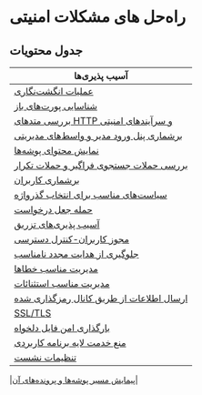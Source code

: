 # راه‌حل های مشکلات امنیتی 
## جدول محتویات

| آسیب پذیری‌ها      | 
| ----------- |
| [عملیات انگشت‌نگاری](https://github.com/Fire-Null/Security-solutions/tree/main/%D8%B9%D9%85%D9%84%DB%8C%D8%A7%D8%AA%20%D8%A7%D9%86%DA%AF%D8%B4%D8%AA%E2%80%8C%D9%86%DA%AF%D8%A7%D8%B1%DB%8C)|
|[شناسایی پورت‌های باز](https://github.com/Fire-Null/Security-solutions/tree/main/%D8%B4%D9%86%D8%A7%D8%B3%D8%A7%DB%8C%DB%8C%20%D9%BE%D9%88%D8%B1%D8%AA%E2%80%8C%D9%87%D8%A7%DB%8C%20%D8%A8%D8%A7%D8%B2)|
|[بررسی متدهای HTTP و سرآیندهای امنیتی](https://github.com/Fire-Null/Security-solutions/tree/main/%D8%A8%D8%B1%D8%B1%D8%B3%DB%8C%20%D9%85%D8%AA%D8%AF%D9%87%D8%A7%DB%8C%20HTTP%20%D9%88%20%D8%B3%D8%B1%D8%A2%DB%8C%D9%86%D8%AF%D9%87%D8%A7%DB%8C%20%D8%A7%D9%85%D9%86%DB%8C%D8%AA%DB%8C)|
|[برشماری پنل ورود مدیر و واسط‌های مدیریتی](https://github.com/Fire-Null/Security-solutions/tree/main/%D8%A8%D8%B1%D8%B4%D9%85%D8%A7%D8%B1%DB%8C%20%D9%BE%D9%86%D9%84%20%D9%88%D8%B1%D9%88%D8%AF%20%D9%85%D8%AF%DB%8C%D8%B1%20%D9%88%20%D9%88%D8%A7%D8%B3%D8%B7%E2%80%8C%D9%87%D8%A7%DB%8C%20%D9%85%D8%AF%DB%8C%D8%B1%DB%8C%D8%AA%DB%8C)|
|[نمایش محتوای پوشه‌ها](https://github.com/Fire-Null/Security-solutions/tree/main/%D9%86%D9%85%D8%A7%DB%8C%D8%B4%20%D9%85%D8%AD%D8%AA%D9%88%D8%A7%DB%8C%20%D9%BE%D9%88%D8%B4%D9%87%E2%80%8C%D9%87%D8%A7)|
|[بررسی حملات جستجوی فراگیر و حملات تکرار](https://github.com/Fire-Null/Security-solutions/tree/main/%D8%A8%D8%B1%D8%B1%D8%B3%DB%8C%20%D8%AD%D9%85%D9%84%D8%A7%D8%AA%20%D8%AC%D8%B3%D8%AA%D8%AC%D9%88%DB%8C%20%D9%81%D8%B1%D8%A7%DA%AF%DB%8C%D8%B1%20%D9%88%20%D8%AD%D9%85%D9%84%D8%A7%D8%AA%20%D8%AA%DA%A9%D8%B1%D8%A7%D8%B1)|
|[برشماری کاربران](https://github.com/Fire-Null/Security-solutions/tree/main/%D8%A8%D8%B1%D8%B4%D9%85%D8%A7%D8%B1%DB%8C%20%DA%A9%D8%A7%D8%B1%D8%A8%D8%B1%D8%A7%D9%86)|
|[سیاست‌های مناسب برای انتخاب گذرواژه](https://github.com/Fire-Null/Security-solutions/tree/main/%D8%B3%DB%8C%D8%A7%D8%B3%D8%AA%E2%80%8C%D9%87%D8%A7%DB%8C%20%D9%85%D9%86%D8%A7%D8%B3%D8%A8%20%D8%A8%D8%B1%D8%A7%DB%8C%20%D8%A7%D9%86%D8%AA%D8%AE%D8%A7%D8%A8%20%DA%AF%D8%B0%D8%B1%D9%88%D8%A7%DA%98%D9%87)|
|[حمله جعل درخواست](https://github.com/Fire-Null/Security-solutions/tree/main/%D8%AD%D9%85%D9%84%D9%87%20%D8%AC%D8%B9%D9%84%20%D8%AF%D8%B1%D8%AE%D9%88%D8%A7%D8%B3%D8%AA)|
|[آسیب پذیری‌های تزریق](https://github.com/Fire-Null/Security-solutions/tree/main/%D8%A2%D8%B3%DB%8C%D8%A8%20%D9%BE%D8%B0%DB%8C%D8%B1%DB%8C%E2%80%8C%D9%87%D8%A7%DB%8C%20%D8%AA%D8%B2%D8%B1%DB%8C%D9%82)|
|[مجوز کاربران-کنترل دسترسی](https://github.com/Fire-Null/Security-solutions/tree/main/%D9%85%D8%AC%D9%88%D8%B2%20%DA%A9%D8%A7%D8%B1%D8%A8%D8%B1%D8%A7%D9%86-%DA%A9%D9%86%D8%AA%D8%B1%D9%84%20%D8%AF%D8%B3%D8%AA%D8%B1%D8%B3%DB%8C)|
|[جلوگیری از هدایت مجدد نامناسب](https://github.com/Fire-Null/Security-solutions/tree/main/%D8%AC%D9%84%D9%88%DA%AF%DB%8C%D8%B1%DB%8C%20%D8%A7%D8%B2%20%D9%87%D8%AF%D8%A7%DB%8C%D8%AA%20%D9%85%D8%AC%D8%AF%D8%AF%20%D9%86%D8%A7%D9%85%D9%86%D8%A7%D8%B3%D8%A8)|
|[مدیریت مناسب خطاها](https://github.com/Fire-Null/Security-solutions/tree/main/%D9%85%D8%AF%DB%8C%D8%B1%DB%8C%D8%AA%20%D9%85%D9%86%D8%A7%D8%B3%D8%A8%20%D8%AE%D8%B7%D8%A7%D9%87%D8%A7)|
|[مدیریت مناسب استثنائات](https://github.com/Fire-Null/Security-solutions/tree/main/%D9%85%D8%AF%DB%8C%D8%B1%DB%8C%D8%AA%20%D9%85%D9%86%D8%A7%D8%B3%D8%A8%20%D8%A7%D8%B3%D8%AA%D8%AB%D9%86%D8%A7%D8%A6%D8%A7%D8%AA)|
|[ارسال اطلاعات از طریق کانال رمزگذاری شده](https://github.com/Fire-Null/Security-solutions/tree/main/%D8%A7%D8%B1%D8%B3%D8%A7%D9%84%20%D8%A7%D8%B7%D9%84%D8%A7%D8%B9%D8%A7%D8%AA%20%D8%A7%D8%B2%20%D8%B7%D8%B1%DB%8C%D9%82%20%DA%A9%D8%A7%D9%86%D8%A7%D9%84%20%D8%B1%D9%85%D8%B2%DA%AF%D8%B0%D8%A7%D8%B1%DB%8C%20%D8%B4%D8%AF%D9%87)|
|[SSL/TLS](https://github.com/Fire-Null/Security-solutions/tree/main/SSL%26TLS)|
|[بارگذاری امن فایل دلخواه](https://github.com/Fire-Null/Security-solutions/tree/main/%D8%A8%D8%A7%D8%B1%DA%AF%D8%B0%D8%A7%D8%B1%DB%8C%20%D8%A7%D9%85%D9%86%20%D9%81%D8%A7%DB%8C%D9%84%20%D8%AF%D9%84%D8%AE%D9%88%D8%A7%D9%87)|
|[منع خدمت لایه برنامه کاربردی](https://github.com/Fire-Null/Security-solutions/tree/main/%D9%85%D9%86%D8%B9%20%D8%AE%D8%AF%D9%85%D8%AA%20%D9%84%D8%A7%DB%8C%D9%87%20%D8%A8%D8%B1%D9%86%D8%A7%D9%85%D9%87%20%DA%A9%D8%A7%D8%B1%D8%A8%D8%B1%D8%AF%DB%8C)|
|[تنظیمات نشست](https://github.com/Fire-Null/Security-solutions/tree/main/%D8%AA%D9%86%D8%B8%DB%8C%D9%85%D8%A7%D8%AA%20%D9%86%D8%B4%D8%B3%D8%AA)|

|[پیمایش مسیر پوشه‌ها و پرونده‌های آن](https://github.com/Fire-Null/Security-solutions/tree/main/%D9%BE%DB%8C%D9%85%D8%A7%DB%8C%D8%B4%20%D9%85%D8%B3%DB%8C%D8%B1%20%D9%BE%D9%88%D8%B4%D9%87%E2%80%8C%D9%87%D8%A7%20%D9%88%20%D9%BE%D8%B1%D9%88%D9%86%D8%AF%D9%87%E2%80%8C%D9%87%D8%A7%DB%8C%20%D8%A2%D9%86)|
